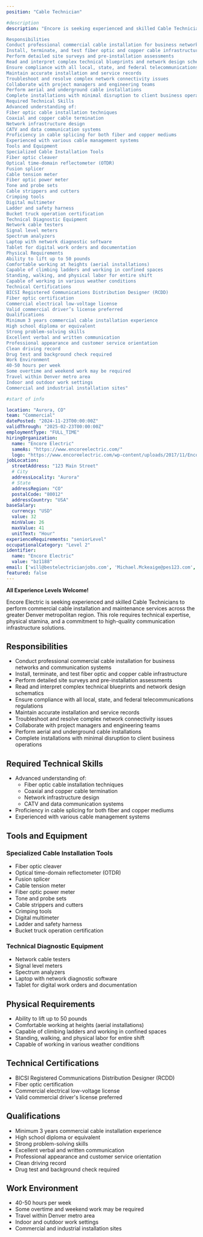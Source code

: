 ```yaml
---
position: "Cable Technician"

#description
description: "Encore is seeking experienced and skilled Cable Technicians to perform commercial cable installation and maintenance services across the greater Denver metropolitan region. This role requires technical expertise, physical stamina, and a commitment to high-quality communication infrastructure solutions.

Responsibilities
Conduct professional commercial cable installation for business networks and communication systems
Install, terminate, and test fiber optic and copper cable infrastructure
Perform detailed site surveys and pre-installation assessments
Read and interpret complex technical blueprints and network design schematics
Ensure compliance with all local, state, and federal telecommunications regulations
Maintain accurate installation and service records
Troubleshoot and resolve complex network connectivity issues
Collaborate with project managers and engineering teams
Perform aerial and underground cable installations
Complete installations with minimal disruption to client business operations
Required Technical Skills
Advanced understanding of:
Fiber optic cable installation techniques
Coaxial and copper cable termination
Network infrastructure design
CATV and data communication systems
Proficiency in cable splicing for both fiber and copper mediums
Experienced with various cable management systems
Tools and Equipment
Specialized Cable Installation Tools
Fiber optic cleaver
Optical time-domain reflectometer (OTDR)
Fusion splicer
Cable tension meter
Fiber optic power meter
Tone and probe sets
Cable strippers and cutters
Crimping tools
Digital multimeter
Ladder and safety harness
Bucket truck operation certification
Technical Diagnostic Equipment
Network cable testers
Signal level meters
Spectrum analyzers
Laptop with network diagnostic software
Tablet for digital work orders and documentation
Physical Requirements
Ability to lift up to 50 pounds
Comfortable working at heights (aerial installations)
Capable of climbing ladders and working in confined spaces
Standing, walking, and physical labor for entire shift
Capable of working in various weather conditions
Technical Certifications
BICSI Registered Communications Distribution Designer (RCDD)
Fiber optic certification
Commercial electrical low-voltage license
Valid commercial driver’s license preferred
Qualifications
Minimum 3 years commercial cable installation experience
High school diploma or equivalent
Strong problem-solving skills
Excellent verbal and written communication
Professional appearance and customer service orientation
Clean driving record
Drug test and background check required
Work Environment
40-50 hours per week
Some overtime and weekend work may be required
Travel within Denver metro area
Indoor and outdoor work settings
Commercial and industrial installation sites"

#start of info

location: "Aurora, CO"
team: "Commercial"
datePosted: "2024-11-23T00:00:00Z"
validThrough: "2025-02-23T00:00:00Z"
employmentType: "FULL_TIME"
hiringOrganization: 
  name: "Encore Electric"
  sameAs: "https://www.encoreelectric.com/"
  logo: "https://www.encoreelectric.com/wp-content/uploads/2017/11/Encore_Logo_Color_PMS-no-white-box.jpg"
jobLocation:
  streetAddress: "123 Main Street"
  # City
  addressLocality: "Aurora"
  # State
  addressRegion: "CO"
  postalCode: "80012"
  addressCountry: "USA"
baseSalary:
  currency: "USD"
  value: 32
  minValue: 26
  maxValue: 41
  unitText: "Hour"
experienceRequirements: "seniorLevel"
occupationalCategory: "Level 2"
identifier:
  name: "Encore Electric"
  value: "bz1188"   
email: ['will@bestelectricianjobs.com', 'Michael.Mckeaige@pes123.com', 'resumes@bestelectricianjobs.zohorecruitmail.com']
featured: false
---
```


**All Experience Levels Welcome!**

Encore Electric is seeking experienced and skilled Cable Technicians to perform commercial cable installation and maintenance services across the greater Denver metropolitan region. This role requires technical expertise, physical stamina, and a commitment to high-quality communication infrastructure solutions.

## Responsibilities
- Conduct professional commercial cable installation for business networks and communication systems
- Install, terminate, and test fiber optic and copper cable infrastructure
- Perform detailed site surveys and pre-installation assessments
- Read and interpret complex technical blueprints and network design schematics
- Ensure compliance with all local, state, and federal telecommunications regulations
- Maintain accurate installation and service records
- Troubleshoot and resolve complex network connectivity issues
- Collaborate with project managers and engineering teams
- Perform aerial and underground cable installations
- Complete installations with minimal disruption to client business operations

## Required Technical Skills
- Advanced understanding of:
  - Fiber optic cable installation techniques
  - Coaxial and copper cable termination
  - Network infrastructure design
  - CATV and data communication systems
- Proficiency in cable splicing for both fiber and copper mediums
- Experienced with various cable management systems

## Tools and Equipment
### Specialized Cable Installation Tools
- Fiber optic cleaver
- Optical time-domain reflectometer (OTDR)
- Fusion splicer
- Cable tension meter
- Fiber optic power meter
- Tone and probe sets
- Cable strippers and cutters
- Crimping tools
- Digital multimeter
- Ladder and safety harness
- Bucket truck operation certification

### Technical Diagnostic Equipment
- Network cable testers
- Signal level meters
- Spectrum analyzers
- Laptop with network diagnostic software
- Tablet for digital work orders and documentation

## Physical Requirements
- Ability to lift up to 50 pounds
- Comfortable working at heights (aerial installations)
- Capable of climbing ladders and working in confined spaces
- Standing, walking, and physical labor for entire shift
- Capable of working in various weather conditions

## Technical Certifications
- BICSI Registered Communications Distribution Designer (RCDD)
- Fiber optic certification
- Commercial electrical low-voltage license
- Valid commercial driver's license preferred

## Qualifications
- Minimum 3 years commercial cable installation experience
- High school diploma or equivalent
- Strong problem-solving skills
- Excellent verbal and written communication
- Professional appearance and customer service orientation
- Clean driving record
- Drug test and background check required

## Work Environment
- 40-50 hours per week
- Some overtime and weekend work may be required
- Travel within Denver metro area
- Indoor and outdoor work settings
- Commercial and industrial installation sites
